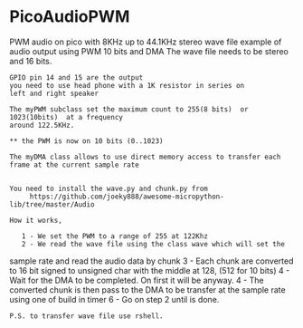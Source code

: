 # PicoAudioPWM
PWM audio on pico with 8KHz up to 44.1KHz stereo wave file
    example of audio output using PWM 10 bits and DMA
    The wave file needs to be stereo and 16 bits.
    
    GPIO pin 14 and 15 are the output
    you need to use head phone with a 1K resistor in series on
    left and right speaker
    
    The myPWM subclass set the maximum count to 255(8 bits)  or 1023(10bits)  at a frequency 
    around 122.5KHz.
    
    ** the PWM is now on 10 bits (0..1023)
    
    The myDMA class allows to use direct memory access to transfer each frame at the current sample rate
    
    
    You need to install the wave.py and chunk.py from
         https://github.com/joeky888/awesome-micropython-lib/tree/master/Audio
    
    How it works,
    
       1 - We set the PWM to a range of 255 at 122Khz
       2 - We read the wave file using the class wave which will set the 
sample rate and read the audio data by chunk
       3 - Each chunk are converted to 16 bit signed to unsigned char 
with the middle at 128, (512 for 10 bits)
       4 - Wait for the DMA to be completed.  On first it will be 
anyway.
       4 - The converted chunk is then pass to the DMA to be transfer at 
the sample rate using one of build in timer
       6 - Go on step 2 until is done.
       
    P.S. to transfer wave file use rshell.
